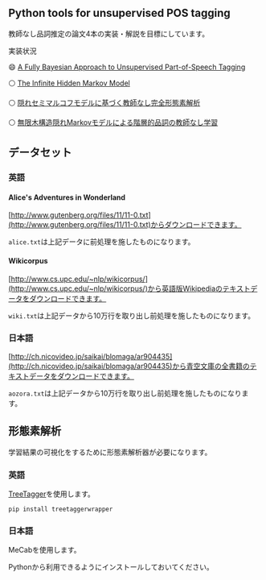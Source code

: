## Python tools for unsupervised POS tagging

教師なし品詞推定の論文4本の実装・解説を目標にしています。

実装状況

:smile: [A Fully Bayesian Approach to Unsupervised Part-of-Speech Tagging](http://homepages.inf.ed.ac.uk/sgwater/papers/acl07-bhmm.pdf)

:white_circle: [The Infinite Hidden Markov Model](http://mlg.eng.cam.ac.uk/zoubin/papers/ihmm.pdf)

:white_circle: [隠れセミマルコフモデルに基づく教師なし完全形態素解析](http://www.anlp.jp/proceedings/annual_meeting/2015/pdf_dir/C6-3.pdf)

:white_circle: [無限木構造隠れMarkovモデルによる階層的品詞の教師なし学習](http://chasen.org/~daiti-m/paper/nl226ithmm.pdf)

## データセット

### 英語

#### Alice's Adventures in Wonderland

[http://www.gutenberg.org/files/11/11-0.txt](http://www.gutenberg.org/files/11/11-0.txt)からダウンロードできます。

`alice.txt`は上記データに前処理を施したものになります。

#### Wikicorpus

[http://www.cs.upc.edu/~nlp/wikicorpus/](http://www.cs.upc.edu/~nlp/wikicorpus/)から英語版Wikipediaのテキストデータをダウンロードできます。

`wiki.txt`は上記データから10万行を取り出し前処理を施したものになります。

### 日本語

[http://ch.nicovideo.jp/saikai/blomaga/ar904435](http://ch.nicovideo.jp/saikai/blomaga/ar904435)から青空文庫の全書籍のテキストデータをダウンロードできます。

`aozora.txt`は上記データから10万行を取り出し前処理を施したものになります。

## 形態素解析

学習結果の可視化をするために形態素解析器が必要になります。

### 英語

[TreeTagger](http://www.cis.uni-muenchen.de/~schmid/tools/TreeTagger/)を使用します。

```
pip install treetaggerwrapper
```

### 日本語

MeCabを使用します。

Pythonから利用できるようにインストールしておいてください。